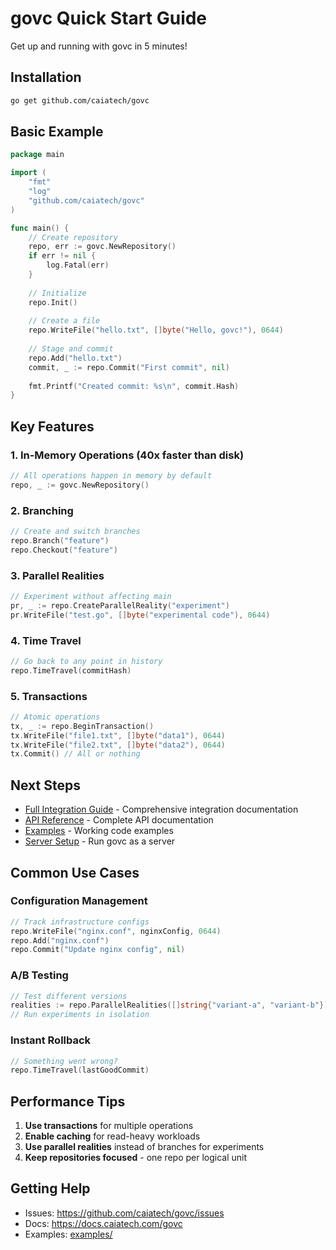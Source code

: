 # govc Quick Start Guide

Get up and running with govc in 5 minutes!

## Installation

```bash
go get github.com/caiatech/govc
```

## Basic Example

```go
package main

import (
    "fmt"
    "log"
    "github.com/caiatech/govc"
)

func main() {
    // Create repository
    repo, err := govc.NewRepository()
    if err != nil {
        log.Fatal(err)
    }
    
    // Initialize
    repo.Init()
    
    // Create a file
    repo.WriteFile("hello.txt", []byte("Hello, govc!"), 0644)
    
    // Stage and commit
    repo.Add("hello.txt")
    commit, _ := repo.Commit("First commit", nil)
    
    fmt.Printf("Created commit: %s\n", commit.Hash)
}
```

## Key Features

### 1. In-Memory Operations (40x faster than disk)
```go
// All operations happen in memory by default
repo, _ := govc.NewRepository()
```

### 2. Branching
```go
// Create and switch branches
repo.Branch("feature")
repo.Checkout("feature")
```

### 3. Parallel Realities
```go
// Experiment without affecting main
pr, _ := repo.CreateParallelReality("experiment")
pr.WriteFile("test.go", []byte("experimental code"), 0644)
```

### 4. Time Travel
```go
// Go back to any point in history
repo.TimeTravel(commitHash)
```

### 5. Transactions
```go
// Atomic operations
tx, _ := repo.BeginTransaction()
tx.WriteFile("file1.txt", []byte("data1"), 0644)
tx.WriteFile("file2.txt", []byte("data2"), 0644)
tx.Commit() // All or nothing
```

## Next Steps

- [Full Integration Guide](INTEGRATION.md) - Comprehensive integration documentation
- [API Reference](API_REFERENCE.md) - Complete API documentation
- [Examples](examples/) - Working code examples
- [Server Setup](README.md#server-mode) - Run govc as a server

## Common Use Cases

### Configuration Management
```go
// Track infrastructure configs
repo.WriteFile("nginx.conf", nginxConfig, 0644)
repo.Add("nginx.conf")
repo.Commit("Update nginx config", nil)
```

### A/B Testing
```go
// Test different versions
realities := repo.ParallelRealities([]string{"variant-a", "variant-b"})
// Run experiments in isolation
```

### Instant Rollback
```go
// Something went wrong?
repo.TimeTravel(lastGoodCommit)
```

## Performance Tips

1. **Use transactions** for multiple operations
2. **Enable caching** for read-heavy workloads
3. **Use parallel realities** instead of branches for experiments
4. **Keep repositories focused** - one repo per logical unit

## Getting Help

- Issues: https://github.com/caiatech/govc/issues
- Docs: https://docs.caiatech.com/govc
- Examples: [examples/](examples/)